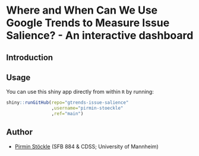 # Where and When Can We Use Google Trends to Measure Issue Salience? - An interactive dashboard

## Introduction


## Usage
You can use this shiny app directly from within `R` by running:

```r
shiny::runGitHub(repo="gtrends-issue-salience"
                 ,username="pirmin-stoeckle"
                 ,ref="main")
``` 

## Author
- [Pirmin Stöckle](https://gess.uni-mannheim.de/doctoral-programs/social-and-behavioral-sciences-cdss/students/people/show/pirmin-stoeckle.html) (SFB 884 & CDSS; University of Mannheim)

